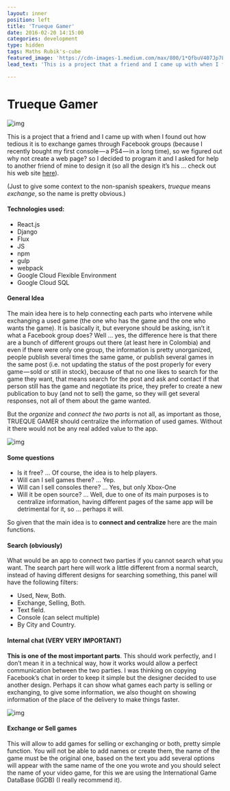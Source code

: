 ```yaml
---
layout: inner
position: left
title: 'Trueque Gamer'
date: 2016-02-20 14:15:00
categories: development
type: hidden
tags: Maths Rubik's-cube
featured_image: 'https://cdn-images-1.medium.com/max/800/1*QfbuV407Jp7LtVvgWIQOEg.png'
lead_text: 'This is a project that a friend and I came up with when I found out how tedious it is to exchange games through Facebook groups'

---
```


# Trueque Gamer

![img](https://cdn-images-1.medium.com/max/800/1*QfbuV407Jp7LtVvgWIQOEg.png)

This is a project that a friend and I came up with when I found out how tedious it is to exchange games through Facebook groups (because I recently bought my first console — a PS4 — in a long time), so we figured out why not create a web page? so I decided to program it and I asked for help to another friend of mine to design it (so all the design it’s his … check out his web site [here](http://liudezain.com/)).

(Just to give some context to the non-spanish speakers, *trueque* means *exchange*, so the name is pretty obvious.)

#### Technologies used:

- React.js
- Django
- Flux
- JS
- npm
- gulp
- webpack
- Google Cloud Flexible Environment
- Google Cloud SQL

#### General Idea

The main idea here is to help connecting each parts who intervene while exchanging a used game (the one who has the game and the one who wants the game). It is basically it, but everyone should be asking, isn’t it what a Facebook group does? Well … yes, the difference here is that there are a bunch of different groups out there (at least here in Colombia) and even if there were only one group, the information is pretty unorganized, people publish several times the same game, or publish several games in the same post (i.e. not updating the status of the post properly for every game — sold or still in stock), because of that no one likes to search for the game they want, that means search for the post and ask and contact if that person still has the game and negotiate its price, they prefer to create a new publication to buy (and not to sell) the game, so they will get several responses, not all of them about the game wanted.

But the *organize* and *connect the two parts* is not all, as important as those, TRUEQUE GAMER should centralize the information of used games. Without it there would not be any real added value to the app.



![img](https://cdn-images-1.medium.com/max/1200/1*sew--TMW_bEkV1eLqlbYHw.png)

#### Some questions

- Is it free? … Of course, the idea is to help players.
- Will can I sell games there? … Yep.
- Will can I sell consoles there? … Yes, but only Xbox-One
- Will it be open source? … Well, due to one of its main purposes is to centralize information, having different pages of the same app will be detrimental for it, so … perhaps it will.

So given that the main idea is to **connect and centralize** here are the main functions.

#### Search (obviously)

What would be an app to connect two parties if you cannot search what you want. The search part here will work a little different from a normal search, instead of having different designs for searching something, this panel will have the following filters:

- Used, New, Both.
- Exchange, Selling, Both.
- Text field.
- Console (can select multiple)
- By City and Country.

#### Internal chat (VERY VERY IMPORTANT)

**This is one of the most important parts**. This should work perfectly, and I don’t mean it in a technical way, how it works would allow a perfect communication between the two parties. I was thinking on copying Facebook’s chat in order to keep it simple but the designer decided to use another design. Perhaps it can show what games each party is selling or exchanging, to give some information, we also thought on showing information of the place of the delivery to make things faster.



![img](https://cdn-images-1.medium.com/max/800/1*x-eKrcSj2nIPJfFLKLbKjg.png)

#### Exchange or Sell games

This will allow to add games for selling or exchanging or both, pretty simple function. You will not be able to add names or create them, the name of the game must be the original one, based on the text you add several options will appear with the same name of the one you wrote and you should select the name of your video game, for this we are using the International Game DataBase (IGDB) (I really recommend it).

